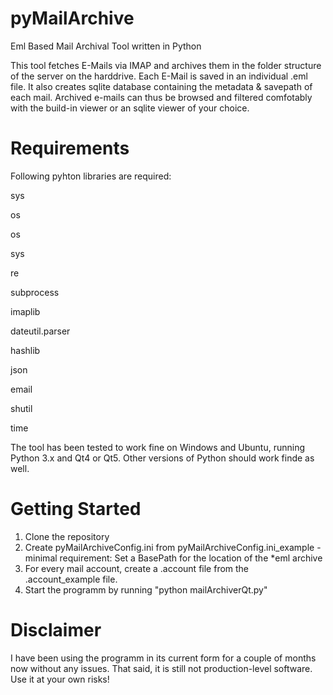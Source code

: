 # pyMailArchive
Eml Based Mail Archival Tool written in Python

This tool fetches E-Mails via IMAP and archives them in the folder structure of the server on the harddrive. Each E-Mail is saved in an individual .eml file.
It also creates sqlite database containing the metadata & savepath of each mail.
Archived e-mails can thus be browsed and filtered comfotably with the build-in viewer or an sqlite viewer of your choice.

# Requirements
Following pyhton libraries are required:

 sys
 
 os
 
 os
 
 sys
 
 re
 
 subprocess
 
 imaplib
 
 dateutil.parser
 
 hashlib
 
 json
 
 email
 
 shutil
 
 time

The tool has been tested to work fine on Windows and Ubuntu, running Python 3.x and Qt4 or Qt5. Other versions of Python should work finde as well.

# Getting Started

1) Clone the repository
2) Create pyMailArchiveConfig.ini from pyMailArchiveConfig.ini_example - minimal requirement: Set a BasePath for the location of the *eml archive
3) For every mail account, create a .account file from the .account_example file.
4) Start the programm by running "python mailArchiverQt.py"

# Disclaimer
I have been using the programm in its current form for a couple of months now without any issues.
That said, it is still not production-level software. Use it at your own risks!
